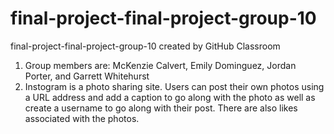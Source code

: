 # final-project-final-project-group-10
final-project-final-project-group-10 created by GitHub Classroom


1. Group members are: McKenzie Calvert, Emily  Dominguez, Jordan Porter, and Garrett Whitehurst
2. Instogram is a photo sharing site. Users can post their own photos using a URL address and
   add a caption to go along with the photo as well as create a username to go along with their post. There are also likes associated with the photos.
